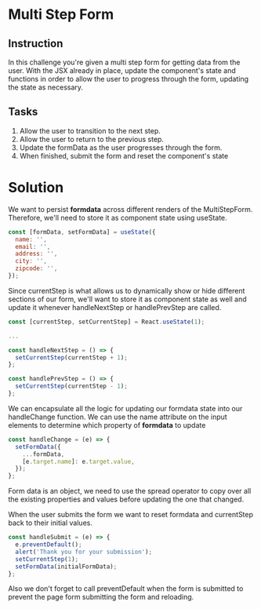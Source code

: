 # Multi Step Form

## Instruction

In this challenge you're given a multi step form for getting data from the user. With the JSX already in place, update the component's state and functions in order to allow the user to progress through the form, updating the state as necessary.

## Tasks

1. Allow the user to transition to the next step.
2. Allow the user to return to the previous step.
3. Update the formData as the user progresses through the form.
4. When finished, submit the form and reset the component's state

# Solution

We want to persist **formdata** across different renders of the MultiStepForm. Therefore, we'll need to store it as component state using useState.

```javascript
const [formData, setFormData] = useState({
  name: '',
  email: '',
  address: '',
  city: '',
  zipcode: '',
});
```

Since currentStep is what allows us to dynamically show or hide different sections of our form, we'll want to store it as component state as well and update it whenever handleNextStep or handlePrevStep are called.

```javascript
const [currentStep, setCurrentStep] = React.useState(1);

...

const handleNextStep = () => {
  setCurrentStep(currentStep + 1);
};

const handlePrevStep = () => {
  setCurrentStep(currentStep - 1);
};
```

We can encapsulate all the logic for updating our formdata state into our handleChange function. We can use the name attribute on the input elements to determine which property of **formdata** to update

```javascript
const handleChange = (e) => {
  setFormData({
    ...formData,
    [e.target.name]: e.target.value,
  });
};
```

Form data is an object, we need to use the spread operator to copy over all the existing properties and values before updating the one that changed.

When the user submits the form we want to reset formdata and currentStep back to their initial values.

```javascript
const handleSubmit = (e) => {
  e.preventDefault();
  alert('Thank you for your submission');
  setCurrentStep(1);
  setFormData(initialFormData);
};
```

Also we don't forget to call preventDefault when the form is submitted to prevent the page form submitting the form and reloading.
